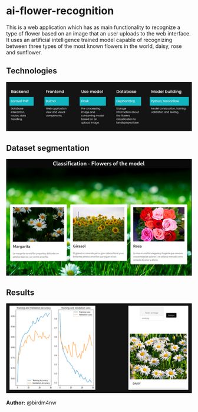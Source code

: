 # ai-flower-recognition
This is a web application which has as main functionality to
recognize a type of flower based on an image that an user
uploads to the web interface. It uses an artificial
intelligence trained model capable of recognizing between
three types of the most known flowers in the world, daisy,
rose and sunflower.

## Technologies
![Technolgies](https://github.com/birdm4nw/ai-flower-recognition/blob/main/caption.png)

## Dataset segmentation
![Dataset_segmentation](https://github.com/birdm4nw/ai-flower-recognition/blob/main/2024-08-03_03-33.png)

## Results
![Prediction](https://github.com/birdm4nw/ai-flower-recognition/blob/main/2024-08-03_03-33_1.png)

**Author:** @birdm4nw
